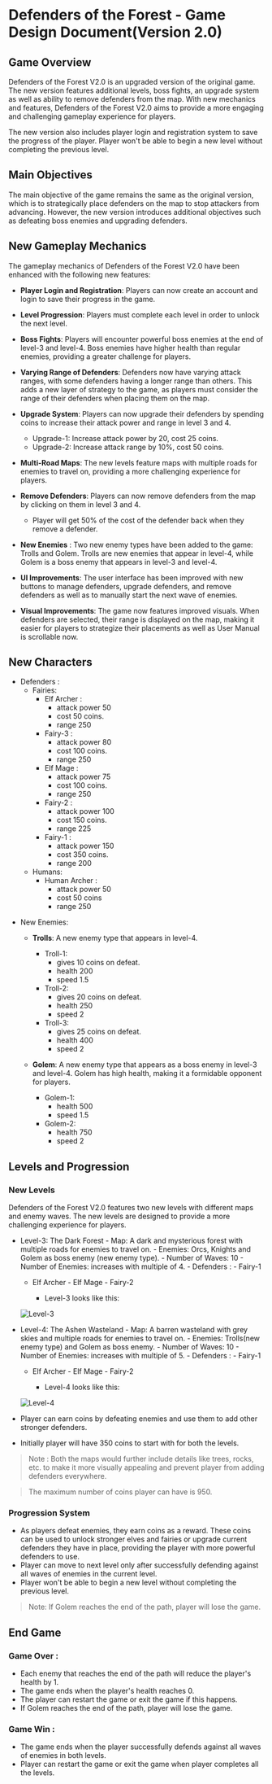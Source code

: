 # Defenders of the Forest - Game Design Document(Version 2.0)

## Game Overview

Defenders of the Forest V2.0 is an upgraded version of the original game. The new version features additional levels, boss fights, an upgrade system as well as ability to remove defenders from the map. With new mechanics and features, Defenders of the Forest V2.0 aims to provide a more engaging and challenging gameplay experience for players.

The new version also includes player login and registration system to save the progress of the player. Player won't be able to begin a new level without completing the previous level.

## Main Objectives

The main objective of the game remains the same as the original version, which is to strategically place defenders on the map to stop attackers from advancing. However, the new version introduces additional objectives such as defeating boss enemies and upgrading defenders.

## New Gameplay Mechanics

The gameplay mechanics of Defenders of the Forest V2.0 have been enhanced with the following new features:

- **Player Login and Registration**: Players can now create an account and login to save their progress in the game.

- **Level Progression**: Players must complete each level in order to unlock the next level.

- **Boss Fights**: Players will encounter powerful boss enemies at the end of level-3 and level-4. Boss enemies have higher health than regular enemies, providing a greater challenge for players.

- **Varying Range of Defenders**: Defenders now have varying attack ranges, with some defenders having a longer range than others. This adds a new layer of strategy to the game, as players must consider the range of their defenders when placing them on the map.

- **Upgrade System**: Players can now upgrade their defenders by spending coins to increase their attack power and range in level 3 and 4.

  - Upgrade-1: Increase attack power by 20, cost 25 coins.
  - Upgrade-2: Increase attack range by 10%, cost 50 coins.

- **Multi-Road Maps**: The new levels feature maps with multiple roads for enemies to travel on, providing a more challenging experience for players.

- **Remove Defenders**: Players can now remove defenders from the map by clicking on them in level 3 and 4.

  - Player will get 50% of the cost of the defender back when they remove a defender.

- **New Enemies** : Two new enemy types have been added to the game: Trolls and Golem. Trolls are new enemies that appear in level-4, while Golem is a boss enemy that appears in level-3 and level-4.

- **UI Improvements**: The user interface has been improved with new buttons to manage defenders, upgrade defenders, and remove defenders as well as to manually start the next wave of enemies.

- **Visual Improvements**: The game now features improved visuals. When defenders are selected, their range is displayed on the map, making it easier for players to strategize their placements as well as User Manual is scrollable now.

## New Characters

- Defenders :
  - Fairies:
    - Elf Archer :
      - attack power 50
      - cost 50 coins.
      - range 250
    - Fairy-3 :
      - attack power 80
      - cost 100 coins.
      - range 250
    - Elf Mage :
      - attack power 75
      - cost 100 coins.
      - range 250
    - Fairy-2 :
      - attack power 100
      - cost 150 coins.
      - range 225
    - Fairy-1 :
      - attack power 150
      - cost 350 coins.
      - range 200
  - Humans:
    - Human Archer :
      - attack power 50
      - cost 50 coins
      - range 250

<div style="page-break-after: always;"></div>

- New Enemies:

  - **Trolls**: A new enemy type that appears in level-4.

    - Troll-1:
      - gives 10 coins on defeat.
      - health 200
      - speed 1.5
    - Troll-2:
      - gives 20 coins on defeat.
      - health 250
      - speed 2
    - Troll-3:
      - gives 25 coins on defeat.
      - health 400
      - speed 2

  - **Golem**: A new enemy type that appears as a boss enemy in level-3 and level-4. Golem has high health, making it a formidable opponent for players.
    - Golem-1:
      - health 500
      - speed 1.5
    - Golem-2:
      - health 750
      - speed 2

## Levels and Progression

### New Levels

Defenders of the Forest V2.0 features two new levels with different maps and enemy waves. The new levels are designed to provide a more challenging experience for players.

- Level-3: The Dark Forest - Map: A dark and mysterious forest with multiple roads for enemies to travel on. - Enemies: Orcs, Knights and Golem as boss enemy (new enemy type). - Number of Waves: 10 - Number of Enemies: increases with multiple of 4. - Defenders : - Fairy-1  
   - Elf Archer - Elf Mage - Fairy-2

      - Level-3 looks like this:

  ![Level-3](./assets/gameMap/rawDraft3.png)

- Level-4: The Ashen Wasteland - Map: A barren wasteland with grey skies and multiple roads for enemies to travel on. - Enemies: Trolls(new enemy type) and Golem as boss enemy. - Number of Waves: 10 - Number of Enemies: increases with multiple of 5. - Defenders : - Fairy-1  
   - Elf Archer - Elf Mage - Fairy-2

      - Level-4 looks like this:

  ![Level-4](./assets/gameMap/rawDraft4.png)

- Player can earn coins by defeating enemies and use them to add other stronger defenders.
- Initially player will have 350 coins to start with for both the levels.

> Note : Both the maps would further include details like trees, rocks, etc. to make it more visually appealing and prevent player from adding defenders everywhere.

> The maximum number of coins player can have is 950.

### Progression System

- As players defeat enemies, they earn coins as a reward. These coins can be used to unlock stronger elves and fairies or upgrade current defenders they have in place, providing the player with more powerful defenders to use.
- Player can move to next level only after successfully defending against all waves of enemies in the current level.
- Player won't be able to begin a new level without completing the previous level.

> Note: If Golem reaches the end of the path, player will lose the game.

## End Game

### Game Over :

- Each enemy that reaches the end of the path will reduce the player's health by 1.
- The game ends when the player's health reaches 0.
- The player can restart the game or exit the game if this happens.
- If Golem reaches the end of the path, player will lose the game.

### Game Win :

- The game ends when the player successfully defends against all waves of enemies in both levels.
- Player can restart the game or exit the game when player completes all the levels.
